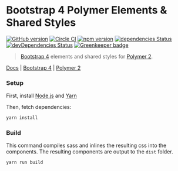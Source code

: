 # Bootstrap 4 Polymer Elements & Shared Styles

[![GitHub version](https://badge.fury.io/gh/patkub%2Fbs4-polymer.svg)](https://badge.fury.io/gh/patkub%2Fbs4-polymer)
[![Circle CI](https://circleci.com/gh/patkub/bs4-polymer.svg?style=shield&circle-token=503d43acd590abe00a8f97f12a92918a150194e1)](https://circleci.com/gh/patkub/bs4-polymer)
[![npm version](https://badge.fury.io/js/bs4-polymer.svg)](https://badge.fury.io/js/bs4-polymer)
[![dependencies Status](https://david-dm.org/patkub/bs4-polymer/status.svg)](https://david-dm.org/patkub/bs4-polymer)
[![devDependencies Status](https://david-dm.org/patkub/bs4-polymer/dev-status.svg)](https://david-dm.org/patkub/bs4-polymer?type=dev)
[![Greenkeeper badge](https://badges.greenkeeper.io/patkub/bs4-polymer.svg)](https://greenkeeper.io/)


> [Bootstrap 4](http://getbootstrap.com/) elements and shared styles for [Polymer 2](https://www.polymer-project.org/).

[Docs](https://patkub.github.io/bs4-polymer/) | [Bootstrap 4](http://getbootstrap.com/) | [Polymer 2](https://www.polymer-project.org/)

### Setup

First, install [Node.js](https://nodejs.org/en/download) and [Yarn](https://yarnpkg.com/lang/en/docs/install)

Then, fetch dependencies:

```sh
yarn install
```

### Build

This command compiles sass and inlines the resulting css into the components.
The resulting components are output to the `dist` folder.

```sh
yarn run build
```
